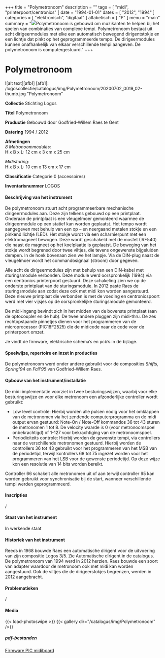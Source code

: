 ﻿+++
title = "Polymetronoom"
description = ""
tags = [ "midi", "printerpoort/centronics"
]
date = "1994-01-01"
dates = [ "2012", "1994" ]
categories = [ "elektronisch", "digitaal"
]
alfabetisch = [ "P"
]
menu = "main"
summary = "<a href='/logoscollectie/catalogus/1994/polymetronoom'><img src='/logoscollectie/catalogus/img/Polymetronoom/20200702_0019_02-thumb.jpg'></a>Polymetronoom is gebouwd om muzikanten te helpen bij het spelen van combinaties van complexe tempi. Polymetronoom bestaat uit acht dirigeermodules met elke een automatisch bewegend dirigentstokje en een lichtje dat pinkt op het geprogrammeerde tempo. De dirigeermodules kunnen onafhankelijk van elkaar verschillende tempi aangeven. De polymetronoom is computergestuurd."
+++


# Polymetronoom

![alt text][afb1]
[afb1]: /logoscollectie/catalogus/img/Polymetronoom/20200702_0019_02-thumb.jpg "Polymetronoom"

**Collectie** 
Stichting Logos

**Titel**
Polymetronoom

**Productie**
Gebouwd door Godfried-Willem Raes te Gent

**Datering**
1994 / 2012

**Afmetingen**<br>
*8 Metronoommodules:*<br>
H x B x L: 12 cm x 3 cm x 25 cm<br>

*Midisturing:*<br>
H x B x L: 10 cm x 13 cm x 17 cm

**Classificatie**
Categorie 0 (accessoires)

**Inventarisnummer**
LOGOS 

#### Beschrijving van het instrument
De polymetronoom stuurt acht programmeerbare mechanische dirigeermodules aan. Deze zijn telkens gebouwd op een printplaat. Onderaan de printplaat is een vleugelmoer gemonteerd waarmee de dirigeermodule op een statief kan worden geplaatst. Het tempo wordt aangegeven met behulp van een op – en neergaand metalen stokje en een pinkend lichtje (LED). Het stokje wordt via een scharnierpunt met een elektromagneet bewogen. Deze wordt geschakeld met de mosfet (IRF540) die naast de magneet op het koelplaatje is geplaatst. De beweging van het stokje wordt begrensd door twee viltjes, die tevens ongewenste bijgeluiden dempen. In de hoek bovenaan zien we het lampje. 
Via de DIN-plug naast de vleugelmoer wordt het commandosignaal (stroom) door gegeven. 

Alle acht de dirigeermodules zijn met behulp van een DIN-kabel met sturingsmodule verbonden. Deze module werd oorspronkelijk (1994) via een centronics printerpoort gestuurd. Deze schakeling zien we op de onderste printplaat van de sturingsmodule. In 2012 paste Raes de sturingsmodule aan zodat deze ook met midi kon worden aangestuurd. Deze nieuwe printplaat die verbonden is met de voeding en centronicspoort werd met vier vijsjes op de oorspronkelijke sturingsmodule gemonteerd.

De midi-ingang bevindt zich in het midden van de bovenste printplaat (aan de optocoupler en de hub). De twee andere pluggen zijn midi-thru. De zes rechtopstaande pinnetjes dienen voor het programmeren van de microprocessor (PIC18F2525) die de midicode naar de code voor de printerpoort omzet.

Je vindt de firmware, elektrische schema’s en pcb’s in de bijlage.

#### Speelwijze, repertoire en inzet in producties
De polymetronoom werd onder andere gebruikt voor de composities *Shifts*, *Spring'94* en *Fall'95* van Godfried-Willem Raes.

#### Opbouw van het instrument/installatie
De midi implementatie voorziet in twee besturingswijzen, waarbij voor elke besturingswijze en voor elke metronoom een afzonderlijke controller wordt gebruikt:

- Low level controle:
Hierbij worden alle pulsen nodig voor het omklappen van de metronomen via het zendende computerprogramma en de midi output ervan gestuurd: Note-On / Note-Off kommandos 36 tot 43 sturen de metronomen 1 tot 8. De velocity waarde is 0 (voor metronoomspoel onbekrachtigd) of 1-127 voor bekrachtiging van de metronoomspoel.
- Periodiciteits controle:
Hierbij worden de gewenste tempi, via controllers naar de verschillende metronomen gestuurd. Hierbij worden de controllers 36 tot 43 gebruikt voor het programmeren van het MSB van de periodetijd, terwijl kontrollers 68 tot 75 ingezet worden voor het programmeren van het LSB voor de gewenste periodetijd. Op deze wijze kon een resolutie van 14 bits worden bereikt.

Controller 66 schakelt alle metronomen uit of aan terwijl controller 65 kan worden gebruikt voor synchronisatie bij de start, wanneer verschillende tempi werden geprogrammeerd.

#### Inscripties
/

#### Staat van het instrument
In werkende staat

#### Historiek van het instrument
Reeds in 1968 bouwde Raes een automatische dirigent voor de uitvoering van zijn compositie Logos 3/5. Zie Automatische dirigent in de catalogus.
De polymetronoom van 1994 werd in 2012 herzien. Raes bouwde een soort van adapter waardoor de metronoom ook met midi kan worden aangestuurd. Ook de viltjes die de dirigeerstokjes begrenzen, werden in 2012 aangebracht.

#### Problematieken
/

#### Media
{{< load-photoswipe >}}
{{< gallery dir="/catalogus/img/Polymetronoom" />}}

##### pdf-bestanden
[Firmware PIC midiboard](/logoscollectie/catalogus/pdf/Polymetronoom/Firmware%20PIC%20midiboard.pdf)

